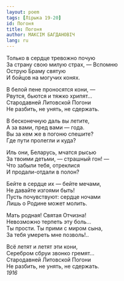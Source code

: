 ```yaml
---
layout: poem
tags: [Лірыка 19-20]
id: Погоня
title: Погоня
author: МАКСІМ БАГДАНОВІЧ
lang: ru
---
```



Только в сердце тревожно почую  
За страну свою милую страх, — Вспомню  
Острую Браму святую  
И бойцов на могучих конях.  

В белой пене проносятся кони, —  
Рвутся, бьются и тяжко хрипят...  
Стародавней Литовской Погони  
Не разбить, не унять, не сдержать.  

В бесконечную даль вы летите,  
А за вами, пред вами — года.  
Вы за кем же в погоню спешите?  
Где пути пролегли и куда?  

Иль они, Беларусь, мчатся рысью  
За твоими детьми, — страшный гон! —  
Что забыли тебя, отреклися  
И продали-отдали в полон?  

Бейте в сердце их — бейте мечами,  
Не давайте изгоями быть!  
Пусть почувствуют: сердце ночами  
Лишь о Родине может молить.  

Мать родная! Святая Отчизна!  
Невозможно терпеть эту боль...  
Ты прости. Ты прими с миром сына,  
За тебя умереть мне позволь!..  

Всё летят и летят эти кони,  
Серебром сбруи звонко гремят...  
Стародавней Литовской Погони  
Не разбить, не унять, не сдержать.  
*1916*
